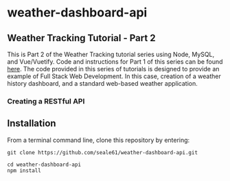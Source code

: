 # weather-dashboard-api  
## Weather Tracking Tutorial - Part 2  
This is Part 2 of the Weather Tracking tutorial series using Node, MySQL, and Vue/Vuetify. Code and instructions for Part 1 of this series can be found [here](https://github.com/seale61/weather-project-backend). The code provided in this series of tutorials is designed to provide an example of Full Stack Web Development. In this case, creation of a weather history dashboard, and a standard web-based weather application.  

### Creating a RESTful API

## Installation
From a terminal command line, clone this repository by entering:   
  
    git clone https://github.com/seale61/weather-dashboard-api.git  
  
    cd weather-dashboard-api  
    npm install  
